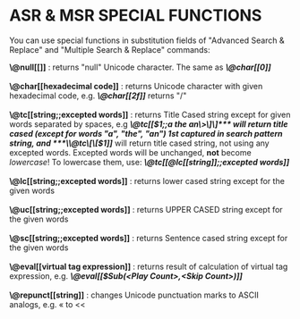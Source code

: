 # ASR & MSR SPECIAL FUNCTIONS

You can use special functions in substitution fields of "Advanced Search \& Replace" and "Multiple Search \& Replace" commands:

**\\@null\[\[\]\]** : returns "null" Unicode character. The same as ***\\@char\[\[0\]\]***\
&nbsp;\
**\\@char\[\[hexadecimal code\]\]** : returns Unicode character with given hexadecimal code, e.g. ***\\@char\[\[2f\]\]*** returns "/" \
&nbsp;\
**\\@tc\[\[string;;excepted words\]\]** : returns Title Cased string except for given words separated by spaces, e.g ***\\@tc\[\[$1;;a the an\>\]\]*** will return title cased (except for words "a", "the", "an") 1st captured in search pattern string, and ***\\@tc\[\[$1\]\]*** will return title cased string, not using any excepted words. Excepted words will be unchanged, **not** become *lowercase*\! To lowercase them, use: ***\\@tc\[\[@lc\[\[string\]\];;excepted words\]\]*** \
&nbsp;\
**\\@lc\[\[string;;excepted words\]\]** : returns lower cased string except for the given words \
&nbsp;\
**\\@uc\[\[string;;excepted words\]\]** : returns UPPER CASED string except for the given words \
&nbsp;\
**\\@sc\[\[string;;excepted words\]\]** : returns Sentence cased string except for the given words \
&nbsp;\
**\\@eval\[\[virtual tag expression\]\]** : returns result of calculation of virtual tag expression, e.g. ***\\@eval\[\[$Sub(\<Play Count\>,\<Skip Count\>)\]\]***\
\
**\\@repunct\[\[string\]\]** : changes Unicode punctuation marks to ASCII analogs, e.g. « to \<\<
